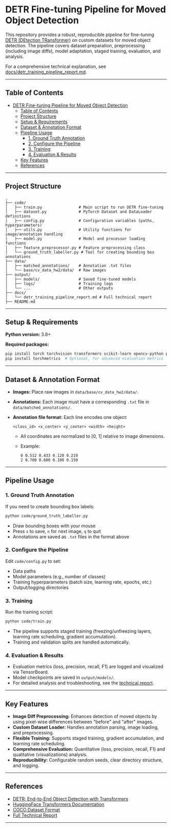 # DETR Fine-tuning Pipeline for Moved Object Detection

This repository provides a robust, reproducible pipeline for fine-tuning [DETR (DEtection TRansformer)](https://arxiv.org/abs/2005.12872) on custom datasets for moved object detection. The pipeline covers dataset preparation, preprocessing (including image diffs), model adaptation, staged training, evaluation, and analysis.

For a comprehensive technical explanation, see [docs/detr_training_pipeline_report.md](docs/detr_training_pipeline_report.md).

---

## Table of Contents

- [DETR Fine-tuning Pipeline for Moved Object Detection](#detr-fine-tuning-pipeline-for-moved-object-detection)
  - [Table of Contents](#table-of-contents)
  - [Project Structure](#project-structure)
  - [Setup \& Requirements](#setup--requirements)
  - [Dataset \& Annotation Format](#dataset--annotation-format)
  - [Pipeline Usage](#pipeline-usage)
    - [1. Ground Truth Annotation](#1-ground-truth-annotation)
    - [2. Configure the Pipeline](#2-configure-the-pipeline)
    - [3. Training](#3-training)
    - [4. Evaluation \& Results](#4-evaluation--results)
  - [Key Features](#key-features)
  - [References](#references)

---

## Project Structure

```
.
├── code/
│   ├── train.py                # Main script to run DETR fine-tuning
│   ├── dataset.py              # PyTorch Dataset and DataLoader definitions
│   ├── config.py               # Configuration variables (paths, hyperparameters)
│   ├── utils.py                # Utility functions for image/annotation handling
│   ├── model.py                # Model and processor loading functions
│   ├── feature_preprocessor.py # Feature preprocessing class
│   └── ground_truth_labeller.py # Tool for creating bounding box annotations
├── data/
│   ├── matched_annotations/    # Annotation .txt files
│   └── base/cv_data_hw2/data/  # Raw images
├── output/
│   ├── models/                 # Saved fine-tuned models
│   ├── logs/                   # Training logs
│   └── ...                     # Other outputs
├── docs/
│   └── detr_training_pipeline_report.md # Full technical report
├── README.md
```

---

## Setup & Requirements

**Python version:** 3.8+

**Required packages:**

```bash
pip install torch torchvision transformers scikit-learn opencv-python pillow tqdm matplotlib
pip install torchmetrics  # Optional, for advanced evaluation metrics
```

---

## Dataset & Annotation Format

- **Images:** Place raw images in `data/base/cv_data_hw2/data/`.
- **Annotations:** Each image must have a corresponding `.txt` file in `data/matched_annotations/`.
- **Annotation file format:** Each line encodes one object:

  ```
  <class_id> <x_center> <y_center> <width> <height>
  ```

  - All coordinates are normalized to [0, 1] relative to image dimensions.
  - Example:

    ```
    0 0.512 0.433 0.120 0.210
    2 0.700 0.600 0.100 0.150
    ```

---

## Pipeline Usage

### 1. Ground Truth Annotation

If you need to create bounding box labels:

```bash
python code/ground_truth_labeller.py
```

- Draw bounding boxes with your mouse
- Press `s` to save, `n` for next image, `q` to quit
- Annotations are saved as `.txt` files in the format above

### 2. Configure the Pipeline

Edit `code/config.py` to set:

- Data paths
- Model parameters (e.g., number of classes)
- Training hyperparameters (batch size, learning rate, epochs, etc.)
- Output/logging directories

### 3. Training

Run the training script:

```bash
python code/train.py
```

- The pipeline supports staged training (freezing/unfreezing layers, learning rate scheduling, gradient accumulation).
- Training and validation splits are handled automatically.

### 4. Evaluation & Results

- Evaluation metrics (loss, precision, recall, F1) are logged and visualized via TensorBoard.
- Model checkpoints are saved in `output/models/`.
- For detailed analysis and troubleshooting, see the [technical report](docs/detr_training_pipeline_report.md).

---

## Key Features

- **Image Diff Preprocessing:** Enhances detection of moved objects by using pixel-wise differences between "before" and "after" images.
- **Custom Dataset Loader:** Handles annotation parsing, image loading, and preprocessing.
- **Flexible Training:** Supports staged training, gradient accumulation, and learning rate scheduling.
- **Comprehensive Evaluation:** Quantitative (loss, precision, recall, F1) and qualitative (visualizations) analysis.
- **Reproducibility:** Configurable random seeds, clear directory structure, and logging.

---

## References

- [DETR: End-to-End Object Detection with Transformers](https://arxiv.org/abs/2005.12872)
- [HuggingFace Transformers Documentation](https://huggingface.co/docs/transformers/)
- [COCO Dataset Format](https://cocodataset.org/#format-data)
- [Full Technical Report](docs/detr_training_pipeline_report.md)

---
